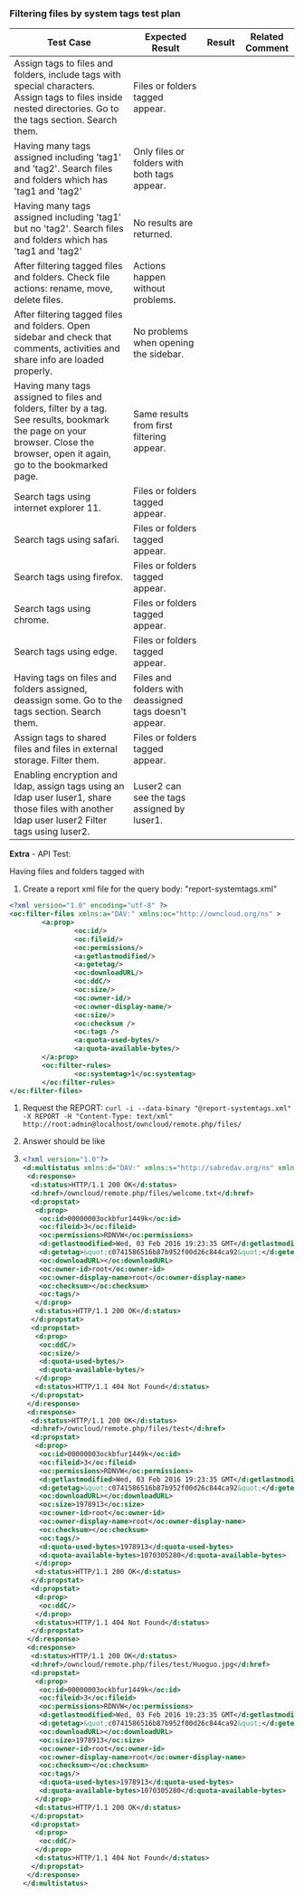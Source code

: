 ### Filtering files by system tags test plan

| Test Case                                | Expected Result                          | Result | Related Comment |
| ---------------------------------------- | ---------------------------------------- | ------ | --------------- |
| Assign tags to files and folders, include tags with special characters. Assign tags to files inside nested directories. Go to the tags section. Search them. | Files or folders tagged appear.          |        |                 |
| Having many tags assigned including 'tag1' and 'tag2'. Search files and folders which has 'tag1 and 'tag2' | Only files or folders with both tags appear. |        |                 |
| Having many tags assigned including 'tag1' but no 'tag2'. Search files and folders which has 'tag1 and 'tag2' | No results are returned.                 |        |                 |
| After filtering tagged files and folders. Check file actions: rename, move, delete files. | Actions happen without problems.         |        |                 |
| After filtering tagged files and folders. Open sidebar and check that comments, activities and share info are loaded properly. | No problems when opening the sidebar.    |        |                 |
| Having many tags assigned to files and folders, filter by a tag. See results, bookmark the page on your browser. Close the browser, open it again, go to the bookmarked page. | Same results from first filtering  appear. |        |                 |
| Search tags using internet explorer 11.  | Files or folders tagged appear.          |        |                 |
| Search tags using safari.                | Files or folders tagged appear.          |        |                 |
| Search tags using firefox.               | Files or folders tagged appear.          |        |                 |
| Search tags using chrome.                | Files or folders tagged appear.          |        |                 |
| Search tags using edge.                  | Files or folders tagged appear.          |        |                 |
| Having tags on files and folders assigned, deassign some. Go to the tags section. Search them. | Files and folders with deassigned tags doesn't appear. |        |                 |
| Assign tags to shared files and files in external storage. Filter them. | Files or folders tagged appear.          |        |                 |
| Enabling encryption and ldap, assign tags using an ldap user luser1, share those files with another ldap user luser2 Filter tags using luser2. | Luser2 can see the tags assigned by luser1. |        |                 |

**Extra** - API Test:

Having files and folders tagged with

1. Create a report xml file for the query body: "report-systemtags.xml"

``` xml
<?xml version="1.0" encoding="utf-8" ?>
<oc:filter-files xmlns:a="DAV:" xmlns:oc="http://owncloud.org/ns" >
        <a:prop>
                <oc:id/>
                <oc:fileid/>
                <oc:permissions/>
                <a:getlastmodified/>
                <a:getetag/>
                <oc:downloadURL/>
                <oc:ddC/>
                <oc:size/>
                <oc:owner-id/>
                <oc:owner-display-name/>
                <oc:size/>
                <oc:checksum />
                <oc:tags />
                <a:quota-used-bytes/>
                <a:quota-available-bytes/>
        </a:prop>
        <oc:filter-rules>
                <oc:systemtag>1</oc:systemtag>
        </oc:filter-rules>
</oc:filter-files>
```

1. Request the REPORT: `curl -i --data-binary "@report-systemtags.xml" -X REPORT -H "Content-Type: text/xml" http://root:admin@localhost/owncloud/remote.php/files/`
   
2. Answer should be like
   
3. ``` xml
   <?xml version="1.0"?>
   <d:multistatus xmlns:d="DAV:" xmlns:s="http://sabredav.org/ns" xmlns:oc="http://owncloud.org/ns">
    <d:response>
     <d:status>HTTP/1.1 200 OK</d:status>
     <d:href>/owncloud/remote.php/files/welcome.txt</d:href>
     <d:propstat>
      <d:prop>
       <oc:id>00000003ockbfur1449k</oc:id>
       <oc:fileid>3</oc:fileid>
       <oc:permissions>RDNVW</oc:permissions>
       <d:getlastmodified>Wed, 03 Feb 2016 19:23:35 GMT</d:getlastmodified>
       <d:getetag>&quot;c0741586516b87b952f00d26c844ca92&quot;</d:getetag>
       <oc:downloadURL></oc:downloadURL>
       <oc:owner-id>root</oc:owner-id>
       <oc:owner-display-name>root</oc:owner-display-name>
       <oc:checksum></oc:checksum>
       <oc:tags/>
      </d:prop>
      <d:status>HTTP/1.1 200 OK</d:status>
     </d:propstat>
     <d:propstat>
      <d:prop>
       <oc:ddC/>
       <oc:size/>
       <d:quota-used-bytes/>
       <d:quota-available-bytes/>
      </d:prop>
      <d:status>HTTP/1.1 404 Not Found</d:status>
     </d:propstat>
    </d:response>
    <d:response>
     <d:status>HTTP/1.1 200 OK</d:status>
     <d:href>/owncloud/remote.php/files/test</d:href>
     <d:propstat>
      <d:prop>
       <oc:id>00000003ockbfur1449k</oc:id>
       <oc:fileid>3</oc:fileid>
       <oc:permissions>RDNVW</oc:permissions>
       <d:getlastmodified>Wed, 03 Feb 2016 19:23:35 GMT</d:getlastmodified>
       <d:getetag>&quot;c0741586516b87b952f00d26c844ca92&quot;</d:getetag>
       <oc:downloadURL></oc:downloadURL>
       <oc:size>1978913</oc:size>
       <oc:owner-id>root</oc:owner-id>
       <oc:owner-display-name>root</oc:owner-display-name>
       <oc:checksum></oc:checksum>
       <oc:tags/>
       <d:quota-used-bytes>1978913</d:quota-used-bytes>
       <d:quota-available-bytes>1070305280</d:quota-available-bytes>
      </d:prop>
      <d:status>HTTP/1.1 200 OK</d:status>
     </d:propstat>
     <d:propstat>
      <d:prop>
       <oc:ddC/>
      </d:prop>
      <d:status>HTTP/1.1 404 Not Found</d:status>
     </d:propstat>
    </d:response>
    <d:response>
     <d:status>HTTP/1.1 200 OK</d:status>
     <d:href>/owncloud/remote.php/files/test/Huoguo.jpg</d:href>
     <d:propstat>
      <d:prop>
       <oc:id>00000003ockbfur1449k</oc:id>
       <oc:fileid>3</oc:fileid>
       <oc:permissions>RDNVW</oc:permissions>
       <d:getlastmodified>Wed, 03 Feb 2016 19:23:35 GMT</d:getlastmodified>
       <d:getetag>&quot;c0741586516b87b952f00d26c844ca92&quot;</d:getetag>
       <oc:downloadURL></oc:downloadURL>
       <oc:size>1978913</oc:size>
       <oc:owner-id>root</oc:owner-id>
       <oc:owner-display-name>root</oc:owner-display-name>
       <oc:checksum></oc:checksum>
       <oc:tags/>
       <d:quota-used-bytes>1978913</d:quota-used-bytes>
       <d:quota-available-bytes>1070305280</d:quota-available-bytes>
      </d:prop>
      <d:status>HTTP/1.1 200 OK</d:status>
     </d:propstat>
     <d:propstat>
      <d:prop>
       <oc:ddC/>
      </d:prop>
      <d:status>HTTP/1.1 404 Not Found</d:status>
     </d:propstat>
    </d:response>
   </d:multistatus>
   ```
   
   ​